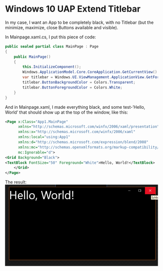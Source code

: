 ﻿# Windows 10 UAP Extend Titlebar

In my case, I want an App to be completely black, with no Titlebar (but the minimize, maximize, close Buttons available and visible).

In Mainpage.xaml.cs, I put this piece of code:

```csharp
public sealed partial class MainPage : Page
{
    public MainPage()
    {
        this.InitializeComponent();
        Windows.ApplicationModel.Core.CoreApplication.GetCurrentView().TitleBar.ExtendViewIntoTitleBar = true;
        var titlebar = Windows.UI.ViewManagement.ApplicationView.GetForCurrentView().TitleBar;
        titlebar.ButtonBackgroundColor = Colors.Transparent;
        titlebar.ButtonForegroundColor = Colors.White;
    }
}
```

And in Mainpage.xaml, I made everything black, and some test-’Hello, World’ that should show up at the top of the window, like this:

```xml
<Page x:Class="App1.MainPage"
      xmlns="http://schemas.microsoft.com/winfx/2006/xaml/presentation"
      xmlns:x="http://schemas.microsoft.com/winfx/2006/xaml"
      xmlns:local="using:App1"
      xmlns:d="http://schemas.microsoft.com/expression/blend/2008"
      xmlns:mc="http://schemas.openxmlformats.org/markup-compatibility/2006"
      mc:Ignorable="d">
<Grid Background="Black">
<TextBlock FontSize="50" Foreground="White">Hello, World!</TextBlock>
    </Grid>
</Page>
```

The result:
![screenshot of styled window](/blog/windows-10-uap-extend-titlebar/result.png)
